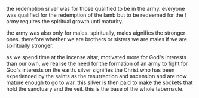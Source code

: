 the redemption silver was for those qualified to 
be in the army. everyone was qualified for the
redemption of the lamb but to be redeemed for the l
army requires the spiritual growth unti maturity.

the army was also only for males. spiritually, males aignifies the stronger ones. therefore whether we are brothers or sisters we are males if we are spiritually stronger.

as we spend time at the incense altar, motivated more for God's interests than our own, we realise the need for the formation of an army to fight for God's interests on the earth. silver signifies the Christ who has been experienced by the saints as the resurrection and ascension and are now mature enough to go to war. this silver is then paid to make the sockets that hold the sanctuary and the veil. this is the base of the whole tabernacle.
